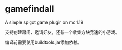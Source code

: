 # gamefindall
A simple spigot game plugin on mc 1.19

支持创建房间，邀请好友，还有一个收集方块竞速的小游戏。

编译前需要使用buildtools.jar添加依赖。
